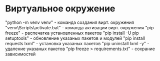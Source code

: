 # Виртуальное окружение

"python -m venv venv" - команда создания вирт. окружения
"venv\Scripts\activate.bat" - команда активации вирт. окружения
"pip freeze" - распечатка установленных пакетов
"pip install -U pip setuptools" - обновление указаных пакетов и модулей
"pip install requests lxml" - установка указаных пакетов
"pip uninstall lxml -y" - удаление указаных пакетов
"pip freeze > requirements.txt" - сохрание зависимостей